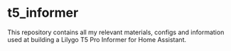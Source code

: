 # t5_informer
This repository contains all my relevant materials, configs and information used at building a Lilygo T5 Pro Informer for Home Assistant.
